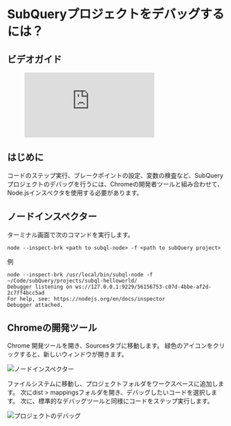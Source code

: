 # SubQueryプロジェクトをデバッグするには？

## ビデオガイド

<figure class="video_container">
  <iframe src="https://www.youtube.com/embed/6NlaO-YN2q4" frameborder="0" allowfullscreen="true"></iframe>
</figure>

## はじめに

コードのステップ実行、ブレークポイントの設定、変数の検査など、SubQueryプロジェクトのデバッグを行うには、Chromeの開発者ツールと組み合わせて、Node.jsインスペクタを使用する必要があります。

## ノードインスペクター

ターミナル画面で次のコマンドを実行します。

```shell
node --inspect-brk <path to subql-node> -f <path to subQuery project>
```

例
```shell
node --inspect-brk /usr/local/bin/subql-node -f ~/Code/subQuery/projects/subql-helloworld/
Debugger listening on ws://127.0.0.1:9229/56156753-c07d-4bbe-af2d-2c7ff4bcc5ad
For help, see: https://nodejs.org/en/docs/inspector
Debugger attached.
```

## Chromeの開発ツール

Chrome 開発ツールを開き、Sourcesタブに移動します。 緑色のアイコンをクリックすると、新しいウィンドウが開きます。

![ノードインスペクター](/assets/img/node_inspect.png)

ファイルシステムに移動し、プロジェクトフォルダをワークスペースに追加します。 次にdist > mappingsフォルダを開き、デバッグしたいコードを選択します。 次に、標準的なデバッグツールと同様にコードをステップ実行します。

![プロジェクトのデバッグ](/assets/img/debugging_projects.png)
